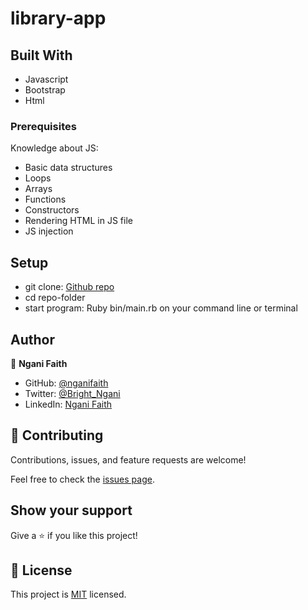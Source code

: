 # library-app
[](https://img.shields.io/badge/Microverse-blueviolet)




## Built With

- Javascript
- Bootstrap
- Html


### Prerequisites
Knowledge about JS:
- Basic data structures
- Loops
- Arrays
- Functions
- Constructors
- Rendering HTML in JS file
- JS injection

## Setup
- git clone:  [Github repo](https://github.com/denisdiaconu/TicTacToe.git)
- cd repo-folder
- start program:  Ruby bin/main.rb on your command line or terminal

## Author

👤 **Ngani Faith**

- GitHub: [@nganifaith](https://github.com/nganifaith)
- Twitter: [@Bright_Ngani](https://twitter.com/bright_ngani)
- LinkedIn: [Ngani Faith](https://www.linkedin.com/in/ngani-faith/)


## 🤝 Contributing

Contributions, issues, and feature requests are welcome!

Feel free to check the [issues page](https://github.com/denisdiaconu/TicTacToe/issues).

## Show your support

Give a ⭐️ if you like this project!

## 📝 License

This project is [MIT](https://choosealicense.com/licenses/mit/) licensed.
